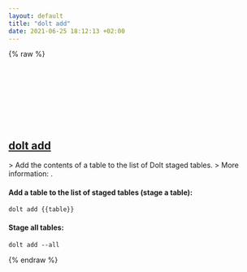 ```yaml
---
layout: default
title: "dolt add"
date: 2021-06-25 18:12:13 +02:00
---
```

{% raw %}
<h2 id="dolt-add">
  <a href="/en/common/dolt-add.html">dolt add</a> <a href="#dolt-add"><svg class="icon">
    <use href="/assets/images/unicode_sprite.svg#link" />
  </svg></a>
</h2>
> Add the contents of a table to the list of Dolt staged tables.
> More information: <https://github.com/dolthub/dolt>.

#### Add a table to the list of staged tables (stage a table):
```shell
dolt add {{table}}
```
#### Stage all tables:
```shell
dolt add --all
```
{% endraw %}
